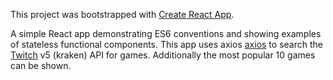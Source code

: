 This project was bootstrapped with [Create React App](https://github.com/facebookincubator/create-react-app).

A simple React app demonstrating ES6 conventions and showing examples of stateless functional components.
This app uses axios [axios](https://www.npmjs.com/package/axios) to search the [Twitch](https://dev.twitch.tv/) v5 (kraken) API
for games.  Additionally the most popular 10 games can be shown.